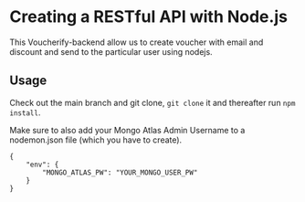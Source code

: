 # Creating a RESTful API with Node.js
This Voucherify-backend allow us to create voucher with email and discount and send to the particular user using nodejs.

## Usage
Check out the main branch and git clone, ```git clone``` it and thereafter run ```npm install```.

Make sure to also add your Mongo Atlas Admin Username to a nodemon.json file (which you have to create).

```
{
    "env": {
        "MONGO_ATLAS_PW": "YOUR_MONGO_USER_PW"
    }
}
```
